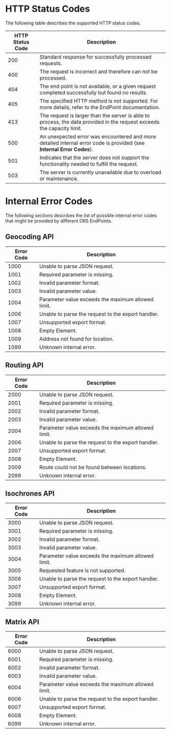 # HTTP Status Codes

The following table describes the supported HTTP status codes.

| HTTP Status Code   |  Description |
|----------|--------------|
| 200 |  Standard response for successfully processed requests.  |
| 400 |  The request is incorrect and therefore can not be processed. |
| 404 |  The end point is not available, or a given request completed successfully but found no results.  |
| 405 |  The specified HTTP method is not supported. For more details, refer to the EndPoint documentation.   |
| 413 |  The request is larger than the server is able to process, the data provided in the request exceeds the capacity limit. |
| 500 |  An unexpected error was encountered and more detailed internal error code is provided (see **Internal Error Codes**). |
| 501 |  Indicates that the server does not support the functionality needed to fulfill the request. |
| 503 |  The server is currently unavailable due to overload or maintenance. |


# Internal Error Codes

The following sections describes the list of possible internal error codes that might be provided by different ORS EndPoints. 

## Geocoding API
| Error Code   |  Description |
|----------|-------------|
| 1000 |  Unable to parse JSON request. |
| 1001 |  Required parameter is missing. |
| 1002 |  Invalid parameter format. |
| 1003 |  Invalid parameter value. |
| 1004 |  Parameter value exceeds the maximum allowed limit. |
| 1006 |  Unable to parse the request to the export handler. |
| 1007 |  Unsupported export format. |
| 1008 |  Empty Element. |
| 1009 |  Address not found for location. |
| 1099 |  Unknown internal error. |

## Routing API
| Error Code   |  Description |
|----------|-------------|
| 2000 |  Unable to parse JSON request. |
| 2001 |  Required parameter is missing. |
| 2002 |  Invalid parameter format. |
| 2003 |  Invalid parameter value. |
| 2004 |  Parameter value exceeds the maximum allowed limit. |
| 2006 |  Unable to parse the request to the export handler. |
| 2007 |  Unsupported export format. |
| 2008 |  Empty Element. |
| 2009 |  Route could not be found between locations. |
| 2099 |  Unknown internal error. |

## Isochrones API
| Error Code   |  Description |
|----------|-------------|
| 3000 |  Unable to parse JSON request. |
| 3001 |  Required parameter is missing. |
| 3002 |  Invalid parameter format. |
| 3003 |  Invalid parameter value. |
| 3004 |  Parameter value exceeds the maximum allowed limit. |
| 3005 |  Requested feature is not supported. |
| 3006 |  Unable to parse the request to the export handler. |
| 3007 |  Unsupported export format. |
| 3008 |  Empty Element. |
| 3099 |  Unknown internal error. |

## Matrix API
| Error Code   |  Description |
|----------|-------------|
| 6000 |  Unable to parse JSON request. |
| 6001 |  Required parameter is missing. |
| 6002 |  Invalid parameter format. |
| 6003 |  Invalid parameter value. |
| 6004 |  Parameter value exceeds the maximum allowed limit. |
| 6006 |  Unable to parse the request to the export handler. |
| 6007 |  Unsupported export format. |
| 6008 |  Empty Element. |
| 6099 |  Unknown internal error. |